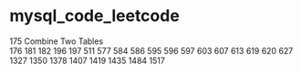 # mysql_code_leetcode
175 Combine Two Tables    
176
181
182
196
197
511
577
584
586
595
596
597
603
607
613
619
620
627
1327
1350
1378
1407
1419
1435
1484
1517
